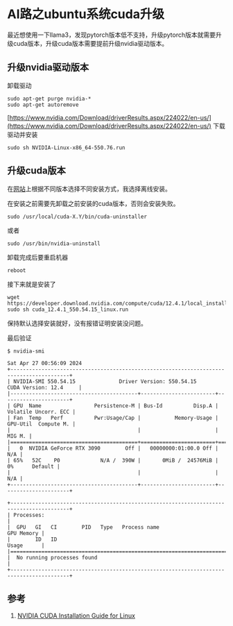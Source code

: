 # AI路之ubuntu系统cuda升级
最近想使用一下llama3，发现pytorch版本低不支持，升级pytorch版本就需要升级cuda版本，升级cuda版本需要提前升级nvidia驱动版本。
## 升级nvidia驱动版本
卸载驱动
```
sudo apt-get purge nvidia-*
sudo apt-get autoremove
```
[https://www.nvidia.com/Download/driverResults.aspx/224022/en-us/](https://www.nvidia.com/Download/driverResults.aspx/224022/en-us/)
下载驱动并安装
```
sudo sh NVIDIA-Linux-x86_64-550.76.run
```


## 升级cuda版本
在[网站](https://developer.nvidia.com/cuda-downloads?target_os=Linux&target_arch=x86_64&Distribution=Ubuntu&target_version=20.04&target_type=runfile_local)上根据不同版本选择不同安装方式，我选择离线安装。

在安装之前需要先卸载之前安装的cuda版本，否则会安装失败。
```
sudo /usr/local/cuda-X.Y/bin/cuda-uninstaller
```
或者
```
sudo /usr/bin/nvidia-uninstall
```

卸载完成后要重启机器
```
reboot
```

接下来就是安装了
```
wget https://developer.download.nvidia.com/compute/cuda/12.4.1/local_installers/cuda_12.4.1_550.54.15_linux.run
sudo sh cuda_12.4.1_550.54.15_linux.run
```

保持默认选择安装就好，没有报错证明安装没问题。

最后验证
```
$ nvidia-smi

Sat Apr 27 00:56:09 2024
+-----------------------------------------------------------------------------------------+
| NVIDIA-SMI 550.54.15              Driver Version: 550.54.15      CUDA Version: 12.4     |
|-----------------------------------------+------------------------+----------------------+
| GPU  Name                 Persistence-M | Bus-Id          Disp.A | Volatile Uncorr. ECC |
| Fan  Temp   Perf          Pwr:Usage/Cap |           Memory-Usage | GPU-Util  Compute M. |
|                                         |                        |               MIG M. |
|=========================================+========================+======================|
|   0  NVIDIA GeForce RTX 3090        Off |   00000000:01:00.0 Off |                  N/A |
| 65%   52C    P0             N/A /  390W |       0MiB /  24576MiB |      0%      Default |
|                                         |                        |                  N/A |
+-----------------------------------------+------------------------+----------------------+

+-----------------------------------------------------------------------------------------+
| Processes:                                                                              |
|  GPU   GI   CI        PID   Type   Process name                              GPU Memory |
|        ID   ID                                                               Usage      |
|=========================================================================================|
|  No running processes found                                                             |
+-----------------------------------------------------------------------------------------+

```


## 参考
1. [NVIDIA CUDA Installation Guide for Linux](https://docs.nvidia.com/cuda/cuda-installation-guide-linux/index.html)


